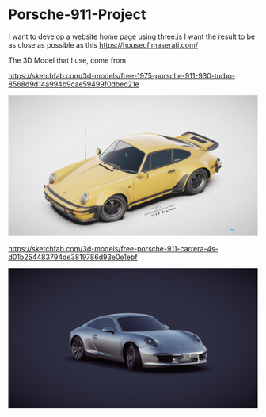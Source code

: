 # Porsche-911-Project

I want to develop a website home page using three.js
I want the result to be as close as possible as this https://houseof.maserati.com/

The 3D Model that I use, come from 

https://sketchfab.com/3d-models/free-1975-porsche-911-930-turbo-8568d9d14a994b9cae59499f0dbed21e

![Porsche 911 Turbo 1975](https://github.com/ArnoSlb/Porsche-911-Project/blob/main/Porsche%20911%20Turbo%201975.png)

https://sketchfab.com/3d-models/free-porsche-911-carrera-4s-d01b254483794de3819786d93e0e1ebf

![Porsche 911 Carrera 4S](https://github.com/ArnoSlb/Porsche-911-Project/blob/main/Porsche%20911%20Carrera%204S.png)
